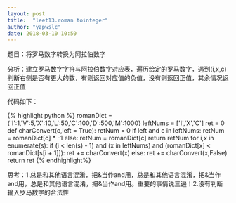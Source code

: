 ```yaml
---
layout: post
title:  "leet13.roman tointeger"
author: "yzpwslc"
date: 2018-03-10 10:50
---
```


<p>题目：将罗马数字转换为阿拉伯数字</p>
<p>分析：建立罗马数字字符与阿拉伯数字对应表，遍历给定的罗马数字，遇到(i,x,c)判断右侧是否有更大的数，有则返回对应值的负值，没有则返回正值，其余情况返回正值</p>
<p>代码如下：</p>
{% highlight python %}
        romanDict = {'I':1,'V':5,'X':10,'L':50,'C':100,'D':500,'M':1000}
        leftNums = ['I','X','C']
        ret = 0
        def charConvert(c,left = True):
            retNum = 0
            if left and c in leftNums:
                retNum = romanDict[c] * -1
            else:
                retNum = romanDict[c]
            return retNum
        for i,x in enumerate(s):
            if (i < len(s) - 1) and (x in leftNums) and (romanDict[x] < romanDict[s[i + 1]]):
                ret += charConvert(x)
            else:
                ret += charConvert(x,False)
        return ret
{% endhighlight%}
<p>思考：1.总是和其他语言混淆，把&当作and用，总是和其他语言混淆，把&当作and用，总是和其他语言混淆，把&当作and用。重要的事情说三遍！2.没有判断输入罗马数字的合法性</p>
